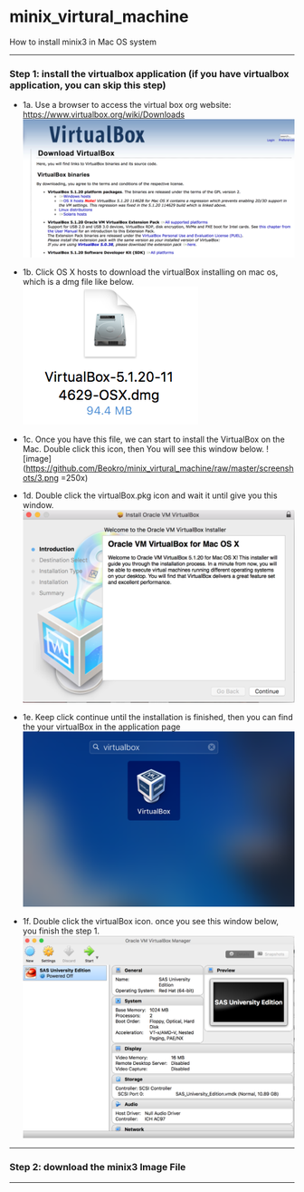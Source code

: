 # minix_virtural_machine


How to install minix3 in Mac OS system

---

### Step 1: install the virtualbox application (if you have virtualbox application, you can skip this step)

- 1a. Use a browser to access the virtual box org website: https://www.virtualbox.org/wiki/Downloads
 ![image](https://github.com/Beokro/minix_virtural_machine/raw/master/screenshots/1.png)

- 1b. Click OS X hosts to download the virtualBox installing on mac os, which is a dmg file like below.
 ![image](https://github.com/Beokro/minix_virtural_machine/raw/master/screenshots/2.png)

- 1c. Once you have this file, we can start to install the VirtualBox on the Mac. Double click this icon, then You will see this window below.
  ![image](https://github.com/Beokro/minix_virtural_machine/raw/master/screenshots/3.png =250x)

- 1d. Double click the virtualBox.pkg icon and wait it until give you this window.
  ![image](https://github.com/Beokro/minix_virtural_machine/raw/master/screenshots/4.png)

- 1e. Keep click continue until the installation is finished, then you can find the your virtualBox in the application page
   ![image](https://github.com/Beokro/minix_virtural_machine/raw/master/screenshots/5.png)

- 1f. Double click the virtualBox icon. once you see this window below, you finish the step 1.
	![image](https://github.com/Beokro/minix_virtural_machine/raw/master/screenshots/6.png)
---


### Step 2: download the minix3 Image File





---
